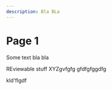 ```yaml
---
description: Bla BLa
---
```


# Page 1

Some text bla bla

REviewable stuff XYZgvfgfg gfdfgfggdfg



kld'flgdf
